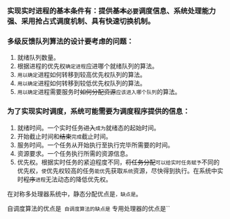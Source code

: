 ### 实现实时进程的基本条件有：提供~~基本~~`必要`调度信息、系统处理能力强、采用抢占式调度机制、具有快速切换机制。

### 多级反馈队列算法的设计要考虑的问题：
1. 就绪队列数量。
2. 根据进程的优先权`确定进程`应进哪个就绪队列的算法。
3. `用以确定`进程如何转移到较高优先权队列的算法。
4. `用以确定`进程如何转移到较低优先权队列的算法。
5. `用以确定`进程需要服务时~~如何分配资源~~`应该进入哪个队列`的算法。

### 为了实现实时调度，系统可能需要为调度程序提供的信息：
1. 就绪时间。一个实时任务~~进入~~`成为`就绪态的起始时间。
2. 开始截止时间和~~结束~~`完成`截止时间。
3. 服务时间。一个任务从开始执行至执行完毕所需要的时间。
4. 资源要求。一个任务执行所需的资源信息。
5. 优先权。根据实时任务的紧迫程度不同，~~将任务分配~~`可以给实时任务赋予`不同的优先权，`使`优先权较高的任务`能优`先获取`系统`资源，尽快得到执行。在系统中实时~~程序~~`进程`无法动态的降低优先权。

在对称多处理器系统中，静态分配优点是``，缺点是``。

自调度算法的优点是``
自调度算法的缺点是``
专用处理器的优点是``
